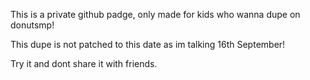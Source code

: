 This is a private github padge, only made for kids who wanna dupe on donutsmp!

This dupe is not patched to this date as im talking 16th September!

Try it and dont share it with friends.
